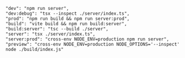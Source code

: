 
    "dev": "npm run server",
    "dev:debug": "tsx --inspect ./server/index.ts",
    "prod": "npm run build && npm run server:prod",
    "build": "vite build && npm run build:server",
    "build:server": "tsc --build ./server",
    "server": "tsx ./server/index.ts",
    "server:prod": "cross-env NODE_ENV=production npm run server",
    "preview": "cross-env NODE_ENV=production NODE_OPTIONS='--inspect' node ./build/index.js"